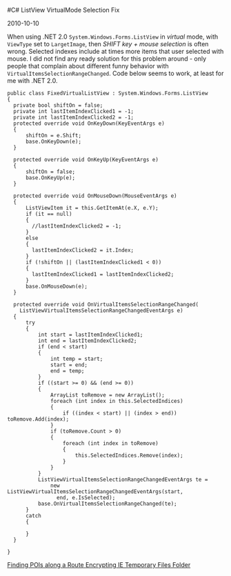 #C\# ListView VirtualMode Selection Fix

2010-10-10

<!--- tags: csharp gdi -->

When using .NET 2.0 `System.Windows.Forms.ListView` in *virtual* mode, with `ViewType` set to `LargetImage`, then *SHIFT key + mouse selection* is often wrong. Selected indexes include at times more items that user selected with mouse. I did not find any ready solution for this problem around - only people that complain about different funny behavior with `VirtualItemsSelectionRangeChanged`. Code below seems to work, at least for me with .NET 2.0.

```
public class FixedVirtualListView : System.Windows.Forms.ListView
{
  private bool shiftOn = false;
  private int lastItemIndexClicked1 = -1;
  private int lastItemIndexClicked2 = -1;
  protected override void OnKeyDown(KeyEventArgs e)
  {
      shiftOn = e.Shift;
      base.OnKeyDown(e);
  }

  protected override void OnKeyUp(KeyEventArgs e)
  {
      shiftOn = false;
      base.OnKeyUp(e);
  }

  protected override void OnMouseDown(MouseEventArgs e)
  {
      ListViewItem it = this.GetItemAt(e.X, e.Y);
      if (it == null)
      {
      	//lastItemIndexClicked2 = -1;
      }
      else
      {
      	lastItemIndexClicked2 = it.Index;
      }
      if (!shiftOn || (lastItemIndexClicked1 < 0))
      {
      	lastItemIndexClicked1 = lastItemIndexClicked2;
      }
      base.OnMouseDown(e);
  }

  protected override void OnVirtualItemsSelectionRangeChanged(
    ListViewVirtualItemsSelectionRangeChangedEventArgs e)
  {
      try
      {
          int start = lastItemIndexClicked1;
          int end = lastItemIndexClicked2;
          if (end < start)
          {
              int temp = start;
              start = end;
              end = temp;
          }
          if ((start >= 0) && (end >= 0)) 
          {
              ArrayList toRemove = new ArrayList();
              foreach (int index in this.SelectedIndices) 
              {
                  if ((index < start) || (index > end)) toRemove.Add(index);
              }
              if (toRemove.Count > 0) 
              {
                  foreach (int index in toRemove) 
                  {
                      this.SelectedIndices.Remove(index);
                  }
              }
          }
          ListViewVirtualItemsSelectionRangeChangedEventArgs te = 
              new ListViewVirtualItemsSelectionRangeChangedEventArgs(start,
                end, e.IsSelected);
          base.OnVirtualItemsSelectionRangeChanged(te);
      }
      catch
      {
          
      }
  }

}
```

<ins class='nfooter'><a id='fprev' href='#blog/2010/2010-11-01-Finding-POIs-along-a-Route.md'>Finding POIs along a Route</a> <a id='fnext' href='#blog/2010/2010-09-20-Encrypting-IE-Temporary-Files-Folder.md'>Encrypting IE Temporary Files Folder</a></ins>
